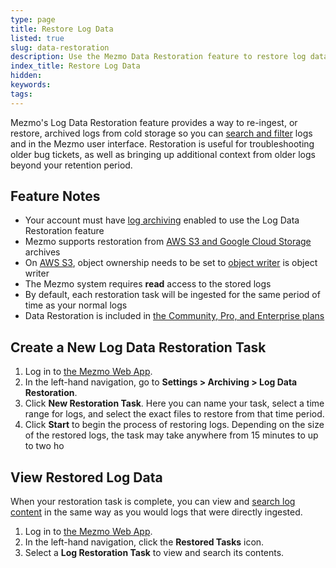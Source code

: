 ```yaml
---
type: page
title: Restore Log Data
listed: true
slug: data-restoration
description: Use the Mezmo Data Restoration feature to restore log data from your archives to search, review, and analyze.
index_title: Restore Log Data
hidden: 
keywords: 
tags: 
---
```


Mezmo's Log Data Restoration feature provides a way to re-ingest, or restore, archived logs from cold storage so you can [search and filter](/docs/search-and-filter) logs and in the Mezmo user interface. Restoration is useful for troubleshooting older bug tickets, as well as bringing up additional context from older logs beyond your retention period.

## Feature Notes

- Your account must have [log archiving](/docs/archiving) enabled to use the Log Data Restoration feature
- Mezmo supports restoration from [AWS S3 and Google Cloud Storage ](/docs/export-logs-to-external-storage)archives
- On [AWS S3](/mezmo-developer-docs/2.6/docs/export-logs-to-external-storage), object ownership needs to be set to [object writer](https://docs.aws.amazon.com/AmazonS3/latest/userguide/object-ownership-new-bucket.html#:~:text=Object%20writer%20(default)) is object writer
- The Mezmo system requires **read** access to the stored logs
- By default, each restoration task will be ingested for the same period of time as your normal logs
- Data Restoration is included in [
the Community, Pro, and Enterprise plans
](https://www.mezmo.com/pricing)

## Create a New Log Data Restoration Task

1. Log in to [the Mezmo Web App](https://app.mezmo.com).
2. In the left-hand navigation, go to **Settings &gt; Archiving &gt; Log Data Restoration**. 
3. Click **New Restoration Task**.
Here you can name your task, select a time range for logs, and select the exact files to restore from that time period.
4. Click **Start** to begin the process of restoring logs.
Depending on the size of the restored logs, the task may take anywhere from 15 minutes to up to two ho

## View Restored Log Data

When your restoration task is complete, you can view and [search log content](/docs/searching-log-contents) in the same way as you would logs that were directly ingested. 

1. Log in to [the Mezmo Web App](https://app.mezmo.com/).
2. In the left-hand navigation, click the **Restored Tasks** icon.
3. Select a **Log Restoration Task** to view and search its contents.